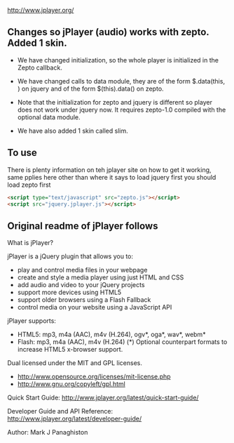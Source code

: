 
http://www.jplayer.org/


Changes so jPlayer (audio) works with zepto. Added  1 skin.
------------------------------------------------------------

* We have changed initialization, so the whole player is initialized in the
  Zepto callback.

* We have changed calls to data module, they are of the form $.data(this, <something>) on jquery
  and of the form $(this).data(<something>) on zepto.

* Note that the initialization for zepto and jquery is different 
  so player does not work under jquery now. It requires zepto-1.0 compiled with the
  optional data module.

* We have also added 1 skin called slim.


To use
------

There is plenty information on teh jplayer site on how to get it working, same pplies here
other than where it says to load jquery first you should load zepto first

```html
<script type="text/javascript" src="zepto.js"></script>
<script src="jquery.jplayer.js"></script>
```

Original readme of jPlayer follows
---------------------------------------------------
What is jPlayer?

jPlayer is a jQuery plugin that allows you to:

 * play and control media files in your webpage
 * create and style a media player using just HTML and CSS
 * add audio and video to your jQuery projects
 * support more devices using HTML5
 * support older browsers using a Flash Fallback
 * control media on your website using a JavaScript API

jPlayer supports:
 * HTML5: mp3, m4a (AAC), m4v (H.264), ogv*, oga*, wav*, webm*
 * Flash: mp3, m4a (AAC), m4v (H.264)
(*) Optional counterpart formats to increase HTML5 x-browser support.

Dual licensed under the MIT and GPL licenses.
 * http://www.opensource.org/licenses/mit-license.php
 * http://www.gnu.org/copyleft/gpl.html

Quick Start Guide:
http://www.jplayer.org/latest/quick-start-guide/

Developer Guide and API Reference:
http://www.jplayer.org/latest/developer-guide/

Author: Mark J Panaghiston
